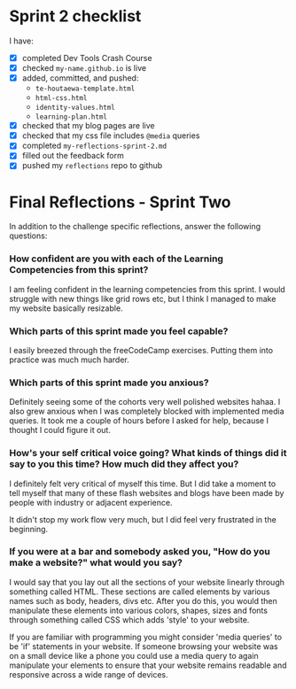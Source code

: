 # Sprint 2 checklist

I have:

- [x] completed Dev Tools Crash Course
- [x] checked `my-name.github.io` is live
- [x] added, committed, and pushed:
  - `te-houtaewa-template.html`
  - `html-css.html`
  - `identity-values.html`
  - `learning-plan.html`
- [x] checked that my blog pages are live
- [x] checked that my css file includes `@media` queries
- [x] completed `my-reflections-sprint-2.md`
- [x] filled out the feedback form
- [x] pushed my `reflections` repo to github

# Final Reflections - Sprint Two

In addition to the challenge specific reflections, answer the following questions:

### How confident are you with each of the Learning Competencies from this sprint?

I am feeling confident in the learning competencies from this sprint.
I would struggle with new things like grid rows etc, but I think I managed to make my website basically resizable.

### Which parts of this sprint made you feel capable?

I easily breezed through the freeCodeCamp exercises.
Putting them into practice was much much harder.

### Which parts of this sprint made you anxious?

Definitely seeing some of the cohorts very well polished websites hahaa.
I also grew anxious when I was completely blocked with implemented media queries. It took me a couple of
hours before I asked for help, because I thought I could figure it out.

### How's your self critical voice going? What kinds of things did it say to you this time? How much did they affect you?

I definitely felt very critical of myself this time. But I did take a moment to tell myself that
many of these flash websites and blogs have been made by people with industry or adjacent experience.

It didn't stop my work flow very much, but I did feel very frustrated in the beginning.

### If you were at a bar and somebody asked you, "How do you make a website?" what would you say?

I would say that you lay out all the sections of your website linearly through something called HTML.
These sections are called elements by various names such as body, headers, divs etc.
After you do this, you would then manipulate these elements into various colors, shapes, sizes and fonts through
something called CSS which adds 'style' to your website.

If you are familiar with programming you might consider 'media queries' to be 'if' statements in your website.
If someone browsing your website was on a small device like a phone you could use a media query to again manipulate
your elements to ensure that your website remains readable and responsive across a wide range of devices.
